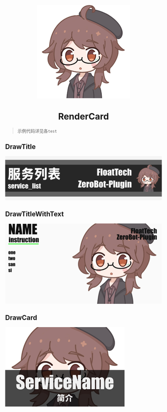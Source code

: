 <div align="center">
  <img src=".github/warma.png" alt="沃玛" width = "300">
  </a><br>
  <h1>RenderCard</h1>
</div>

> 示例代码详见各`test`

## DrawTitle
![服务列表](.github/DrawTitle.png)

## DrawTitleWithText
![用法](.github/DrawTitleWithText.png)

## DrawCard
![服务](.github/DrawCard.png)
